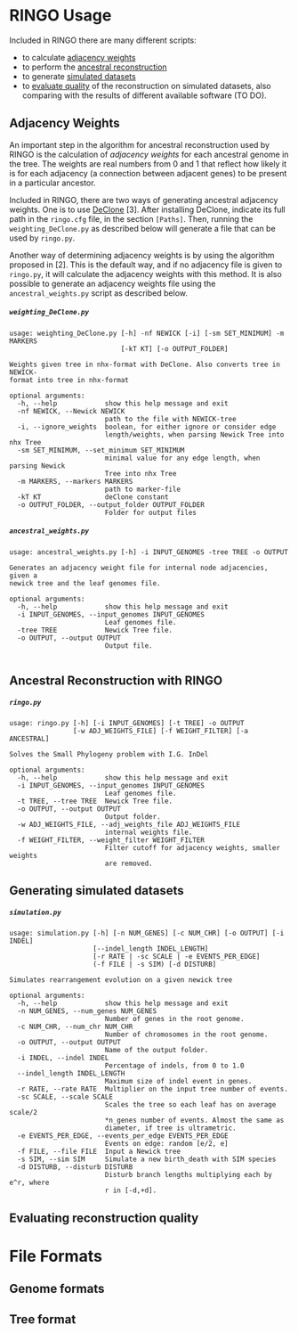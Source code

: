 # RINGO Usage

Included in RINGO there are many different scripts: 
* to calculate [adjacency weights](#adjacency-weights)
* to perform the [ancestral reconstruction](#ancestral-reconstruction-with-ringo)
* to generate [simulated datasets](#generating-simulated-datasets)
* to [evaluate quality](#evaluating-reconstruction-quality) of the reconstruction on simulated datasets, also comparing with the results of different available software (TO DO).

## Adjacency Weights

An important step in the algorithm for ancestral reconstruction used by RINGO is the calculation of *adjacency weights* for each ancestral genome in the tree. The weights are real numbers from 0 and 1 that reflect how likely it is for each adjacency (a connection between adjacent genes) to be present in a particular ancestor. 

Included in RINGO, there are two ways of generating ancestral adjacency weights. One is to use [DeClone](https://github.com/yannponty/DeClone) [3]. After installing DeClone, indicate its full path in the `ringo.cfg` file, in the section `[Paths]`. Then, running the `weighting_DeClone.py` as described below will generate a file that can be used by `ringo.py`.

Another way of determining adjacency weights is by using the algorithm proposed in [2]. This is the default way, and if no adjacency file is given to `ringo.py`, it will calculate the adjacency weights with this method. It is also possible to generate an adjacency weights file using the `ancestral_weights.py` script as described below.

##### `weighting_DeClone.py`
```
usage: weighting_DeClone.py [-h] -nf NEWICK [-i] [-sm SET_MINIMUM] -m MARKERS
                            [-kT KT] [-o OUTPUT_FOLDER]

Weights given tree in nhx-format with DeClone. Also converts tree in NEWICK-
format into tree in nhx-format

optional arguments:
  -h, --help            show this help message and exit
  -nf NEWICK, --Newick NEWICK
                        path to the file with NEWICK-tree
  -i, --ignore_weights  boolean, for either ignore or consider edge
                        length/weights, when parsing Newick Tree into nhx Tree
  -sm SET_MINIMUM, --set_minimum SET_MINIMUM
                        minimal value for any edge length, when parsing Newick
                        Tree into nhx Tree
  -m MARKERS, --markers MARKERS
                        path to marker-file
  -kT KT                deClone constant
  -o OUTPUT_FOLDER, --output_folder OUTPUT_FOLDER
                        Folder for output files
```

##### `ancestral_weights.py`

```
usage: ancestral_weights.py [-h] -i INPUT_GENOMES -tree TREE -o OUTPUT

Generates an adjacency weight file for internal node adjacencies, given a
newick tree and the leaf genomes file.

optional arguments:
  -h, --help            show this help message and exit
  -i INPUT_GENOMES, --input_genomes INPUT_GENOMES
                        Leaf genomes file.
  -tree TREE            Newick Tree file.
  -o OUTPUT, --output OUTPUT
                        Output file.
                        
```

## Ancestral Reconstruction with RINGO
##### `ringo.py`

```
usage: ringo.py [-h] [-i INPUT_GENOMES] [-t TREE] -o OUTPUT
                [-w ADJ_WEIGHTS_FILE] [-f WEIGHT_FILTER] [-a ANCESTRAL]

Solves the Small Phylogeny problem with I.G. InDel

optional arguments:
  -h, --help            show this help message and exit
  -i INPUT_GENOMES, --input_genomes INPUT_GENOMES
                        Leaf genomes file.
  -t TREE, --tree TREE  Newick Tree file.
  -o OUTPUT, --output OUTPUT
                        Output folder.
  -w ADJ_WEIGHTS_FILE, --adj_weights_file ADJ_WEIGHTS_FILE
                        internal weights file.
  -f WEIGHT_FILTER, --weight_filter WEIGHT_FILTER
                        Filter cutoff for adjacency weights, smaller weights
                        are removed.
```


## Generating simulated datasets
##### `simulation.py`

```
usage: simulation.py [-h] [-n NUM_GENES] [-c NUM_CHR] [-o OUTPUT] [-i INDEL]
                     [--indel_length INDEL_LENGTH]
                     [-r RATE | -sc SCALE | -e EVENTS_PER_EDGE]
                     (-f FILE | -s SIM) [-d DISTURB]

Simulates rearrangement evolution on a given newick tree

optional arguments:
  -h, --help            show this help message and exit
  -n NUM_GENES, --num_genes NUM_GENES
                        Number of genes in the root genome.
  -c NUM_CHR, --num_chr NUM_CHR
                        Number of chromosomes in the root genome.
  -o OUTPUT, --output OUTPUT
                        Name of the output folder.
  -i INDEL, --indel INDEL
                        Percentage of indels, from 0 to 1.0
  --indel_length INDEL_LENGTH
                        Maximum size of indel event in genes.
  -r RATE, --rate RATE  Multiplier on the input tree number of events.
  -sc SCALE, --scale SCALE
                        Scales the tree so each leaf has on average scale/2
                        *n_genes number of events. Almost the same as
                        diameter, if tree is ultrametric.
  -e EVENTS_PER_EDGE, --events_per_edge EVENTS_PER_EDGE
                        Events on edge: random [e/2, e]
  -f FILE, --file FILE  Input a Newick tree
  -s SIM, --sim SIM     Simulate a new birth_death with SIM species
  -d DISTURB, --disturb DISTURB
                        Disturb branch lengths multiplying each by e^r, where
                        r in [-d,+d].
```


## Evaluating reconstruction quality


# File Formats

## Genome formats

## Tree format

